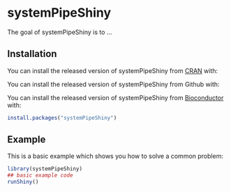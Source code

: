
# systemPipeShiny

<!-- badges: start -->
<!-- badges: end -->

The goal of systemPipeShiny is to ...

## Installation

You can install the released version of systemPipeShiny from [CRAN](https://CRAN.R-project.org) with:

You can install the released version of systemPipeShiny from Github with:

You can install the released version of systemPipeShiny from [Bioconductor](https://bioconductor.org) with:

``` r
install.packages("systemPipeShiny")
```

## Example

This is a basic example which shows you how to solve a common problem:

``` r
library(systemPipeShiny)
## basic example code
runShiny()
```

